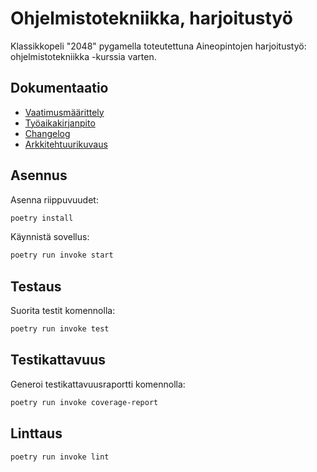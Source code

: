 # Ohjelmistotekniikka, harjoitustyö

Klassikkopeli "2048" pygamella toteutettuna Aineopintojen harjoitustyö: ohjelmistotekniikka -kurssia varten.

## Dokumentaatio

- [Vaatimusmäärittely](https://github.com/vdavd/ot-harjoitustyo/blob/master/2048/dokumentaatio/vaatimusmaarittely.md)
- [Työaikakirjanpito](https://github.com/vdavd/ot-harjoitustyo/blob/master/2048/dokumentaatio/tyoaikakirjanpito.md)
- [Changelog](https://github.com/vdavd/ot-harjoitustyo/blob/master/2048/dokumentaatio/changelog.md)
- [Arkkitehtuurikuvaus](https://github.com/vdavd/ot-harjoitustyo/blob/master/2048/dokumentaatio/arkkitehtuuri.md)

## Asennus

Asenna riippuvuudet:

```bash
poetry install
```

Käynnistä sovellus:

```bash
poetry run invoke start
```

## Testaus

Suorita testit komennolla:

```bash
poetry run invoke test
```

## Testikattavuus

Generoi testikattavuusraportti komennolla:

```bash
poetry run invoke coverage-report
```

## Linttaus

```bash
poetry run invoke lint
```
